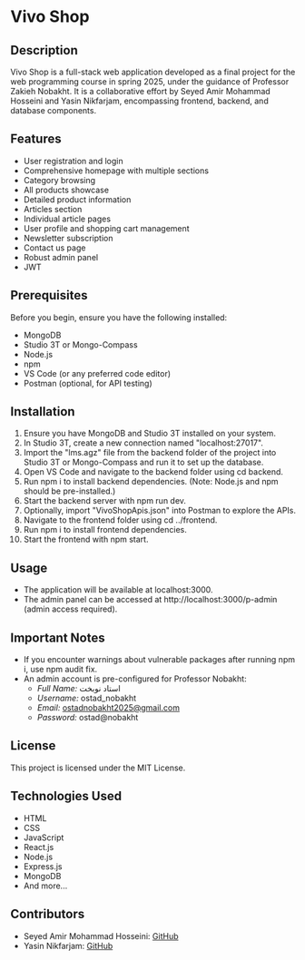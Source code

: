# Vivo Shop

## Description

Vivo Shop is a full-stack web application developed as a final project for the web programming course in spring 2025, under the guidance of Professor Zakieh Nobakht. It is a collaborative effort by Seyed Amir Mohammad Hosseini and Yasin Nikfarjam, encompassing frontend, backend, and database components.

## Features

- User registration and login
- Comprehensive homepage with multiple sections
- Category browsing
- All products showcase
- Detailed product information
- Articles section
- Individual article pages
- User profile and shopping cart management
- Newsletter subscription
- Contact us page
- Robust admin panel
- JWT

## Prerequisites

Before you begin, ensure you have the following installed:

- MongoDB
- Studio 3T or Mongo-Compass
- Node.js
- npm
- VS Code (or any preferred code editor)
- Postman (optional, for API testing)

## Installation

1. Ensure you have MongoDB and Studio 3T installed on your system.
2. In Studio 3T, create a new connection named "localhost:27017".
3. Import the "lms.agz" file from the backend folder of the project into Studio 3T or Mongo-Compass and run it to set up the database.
4. Open VS Code and navigate to the backend folder using cd backend.
5. Run npm i to install backend dependencies. (Note: Node.js and npm should be pre-installed.)
6. Start the backend server with npm run dev.
7. Optionally, import "VivoShopApis.json" into Postman to explore the APIs.
8. Navigate to the frontend folder using cd ../frontend.
9. Run npm i to install frontend dependencies.
10. Start the frontend with npm start.

## Usage

- The application will be available at localhost:3000.
- The admin panel can be accessed at http://localhost:3000/p-admin (admin access required).

## Important Notes

- If you encounter warnings about vulnerable packages after running npm i, use npm audit fix.
- An admin account is pre-configured for Professor Nobakht:
  - *Full Name:* استاد نوبخت
  - *Username:* ostad_nobakht
  - *Email:* ostadnobakht2025@gmail.com
  - *Password:* ostad@nobakht

## License

This project is licensed under the MIT License.

## Technologies Used

- HTML
- CSS
- JavaScript
- React.js
- Node.js
- Express.js
- MongoDB
- And more...

## Contributors

- Seyed Amir Mohammad Hosseini: [GitHub](https://github.com/Amir-Mohammad-Hosseini)
- Yasin Nikfarjam: [GitHub](https://github.com/yasinNik)
